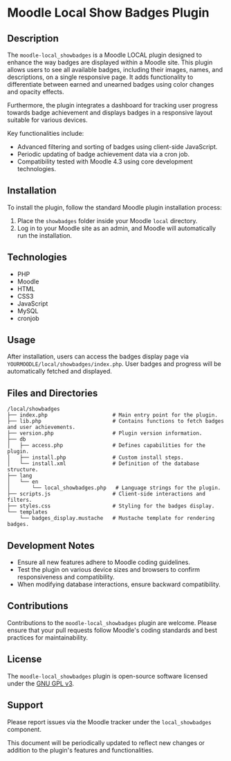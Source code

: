 # Moodle Local Show Badges Plugin

## Description

The `moodle-local_showbadges` is a Moodle LOCAL plugin designed to enhance the way badges are displayed within a Moodle site. This plugin allows users to see all available badges, including their images, names, and descriptions, on a single responsive page. It adds functionality to differentiate between earned and unearned badges using color changes and opacity effects.

Furthermore, the plugin integrates a dashboard for tracking user progress towards badge achievement and displays badges in a responsive layout suitable for various devices.

Key functionalities include:
- Advanced filtering and sorting of badges using client-side JavaScript.
- Periodic updating of badge achievement data via a cron job.
- Compatibility tested with Moodle 4.3 using core development technologies.

## Installation

To install the plugin, follow the standard Moodle plugin installation process:
1. Place the `showbadges` folder inside your Moodle `local` directory.
2. Log in to your Moodle site as an admin, and Moodle will automatically run the installation.

## Technologies
- PHP
- Moodle
- HTML
- CSS3
- JavaScript
- MySQL
- cronjob

## Usage

After installation, users can access the badges display page via `YOURMOODLE/local/showbadges/index.php`. User badges and progress will be automatically fetched and displayed.

## Files and Directories

```
/local/showbadges
├── index.php                     # Main entry point for the plugin.
├── lib.php                       # Contains functions to fetch badges and user achievements.
├── version.php                   # Plugin version information.
├── db
│   ├── access.php                # Defines capabilities for the plugin.
│   ├── install.php               # Custom install steps.
│   └── install.xml               # Definition of the database structure.
├── lang
│   └── en
│       └── local_showbadges.php   # Language strings for the plugin.
├── scripts.js                    # Client-side interactions and filters.
├── styles.css                    # Styling for the badges display.
└── templates
    └── badges_display.mustache   # Mustache template for rendering badges.
```

## Development Notes

- Ensure all new features adhere to Moodle coding guidelines.
- Test the plugin on various device sizes and browsers to confirm responsiveness and compatibility.
- When modifying database interactions, ensure backward compatibility.

## Contributions

Contributions to the `moodle-local_showbadges` plugin are welcome. Please ensure that your pull requests follow Moodle's coding standards and best practices for maintainability.

## License

The `moodle-local_showbadges` plugin is open-source software licensed under the [GNU GPL v3](http://www.gnu.org/licenses/gpl-3.0.en.html).

## Support

Please report issues via the Moodle tracker under the `local_showbadges` component.

This document will be periodically updated to reflect new changes or addition to the plugin's features and functionalities.
